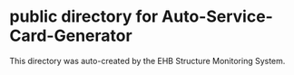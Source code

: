 # public directory for Auto-Service-Card-Generator

This directory was auto-created by the EHB Structure Monitoring System.